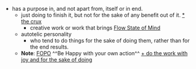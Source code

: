 - has a purpose in, and not apart from, itself or in end. 
    - just doing to finish it, but not for the sake of any benefit out of it. [* the crux]()
        - creative work or work that brings [Flow State of Mind]()
    - autotelic personality 
        - who tend to do things for the sake of doing them, rather than for the end results.
    - **Note**:   [FOPO]()  ^^Be Happy with your own action^^ [+ do the work with joy and for the sake of doing]() 
